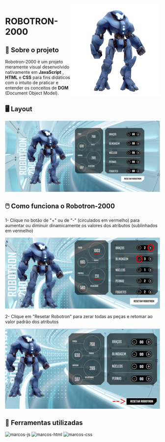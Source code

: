 <img align="right" height=300 width=290 src="./img/robotron.png"/>

<h1>ROBOTRON-2000</h1>

## 📖 Sobre o projeto
Robotron-2000 é um projeto meramente visual desenvolvido nativamente em **JavaScript** , **HTML** e **CSS** para fins didáticos com o intuito de praticar e entender os conceitos de **DOM** (Document Object Model).

## 🖥️ Layout 
  <img src="./img/layoutrobo.png"/>
  
## 🖱️ Como funciona o Robotron-2000
1- Clique no botão de "+" ou de "-" (circulados em vermelho) para aumentar ou diminuir dinamicamente os valores dos atributos (sublinhados em vermelho) 

<img src="./img/robo1.png"/>

2- Clique em "Resetar Robotron" para zerar todas as peças e retomar ao valor padrão dos atributos

<img src="./img/robo2.png"/>

## 🔨 Ferramentas utilizadas
<div>

<img alt="marcos-js" height="80" width="70" src="https://cdn.jsdelivr.net/gh/devicons/devicon/icons/javascript/javascript-original.svg"/>
<img alt="marcos-html" height="80" width="70" src="https://cdn.jsdelivr.net/gh/devicons/devicon/icons/html5/html5-plain.svg"/>
<img alt="marcos-css" height="80" width="70" src="https://cdn.jsdelivr.net/gh/devicons/devicon/icons/css3/css3-original.svg"/>


</div>
  
 
